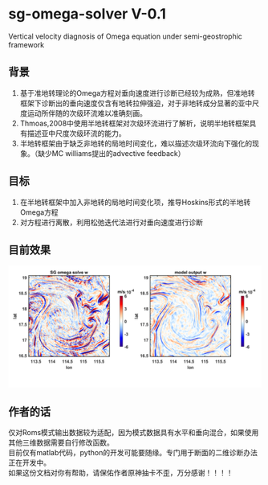 # sg-omega-solver V-0.1
Vertical velocity diagnosis of Omega equation under semi-geostrophic framework
## 背景
1. 基于准地转理论的Omega方程对垂向速度进行诊断已经较为成熟，但准地转框架下诊断出的垂向速度仅含有地转拉伸强迫，对于非地转成分显著的亚中尺度运动所伴随的次级环流难以准确刻画。 
2. Thmoas,2008中使用半地转框架对次级环流进行了解析，说明半地转框架具有描述亚中尺度次级环流的能力。  
3. 半地转框架由于缺乏非地转的局地时间变化，难以描述次级环流向下强化的现象。（缺少MC williams提出的advective feedback）  
## 目标
1. 在半地转框架中加入非地转的局地时间变化项，推导Hoskins形式的半地转Omega方程
2. 对方程进行离散，利用松弛迭代法进行对垂向速度进行诊断
## 目前效果
![image](https://github.com/xiaooblack/sg-omega-solver/blob/main/test/result.png)
## 作者的话
仅对Roms模式输出数据较为适配，因为模式数据具有水平和垂向混合，如果使用其他三维数据需要自行修改函数。  
目前仅有matlab代码，python的开发可能要随缘。专门用于断面的二维诊断办法正在开发中。  
如果这份文档对你有帮助，请保佑作者原神抽卡不歪，万分感谢！！！！
